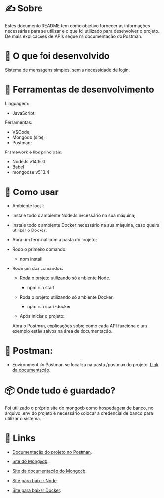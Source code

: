 # ✍ Sobre
Estes documento README tem como objetivo fornecer as informações necessárias para se utilizar e o que foi utilizado para desenvolver o projeto. De mais explicações de APIs segue na documentação do Postman.

# 💎 O que foi desenvolvido
Sistema de mensagens simples, sem a necessidade de login.

# 🧰 Ferramentas de desenvolvimento
Linguagem:
- JavaScript;

Ferramentas:
- VSCode;
- Mongodb (site);
- Postman;

Framework e libs principais:
- NodeJs v14.16.0
- Babel
- mongoose v5.13.4

# 📝 Como usar
* Ambiente local:
- Instale todo o ambiente NodeJs necessário na sua máquina;
- Instale todo o ambiente Docker necessário na sua máquina, caso queira utilizar o Docker;
- Abra um terminal com a pasta do projeto;

- Rodo o primeiro comando:
    - npm install

- Rode um dos comandos:

    - Roda o projeto utilizando só ambiente Node.
        - npm run start

    - Roda o projeto utilizando só ambiente Docker.
        - npm run start-docker

    - Após iniciar o projeto:
    
    Abra o Postman, explicações sobre como cada API funciona e um exemplo estão salvos na área de documentação.

# 🚀 Postman:
* Environment do Postman se localiza na pasta /postman do projeto. [Link da documentação](https://documenter.getpostman.com/view/14748428/TzeajmEF).

# 📦 Onde tudo é guardado?
Foi utilizado o próprio site do [mongodb](https://www.mongodb.com) como hospedagem de banco, no arquivo .env do projeto é necessário colocar a credencial de banco para utilizar o sistema.

# 🔗 Links
* [Documentação do projeto no Postman](https://documenter.getpostman.com/view/14748428/TzeajmEF).

* [Site do Mongodb](https://www.mongodb.com).

* [Site da documentação do Mongodb](https://docs.mongodb.com/manual/).

* [Site para baixar Node](https://nodejs.org/en/).

* [Site para baixar Docker](https://www.docker.com).